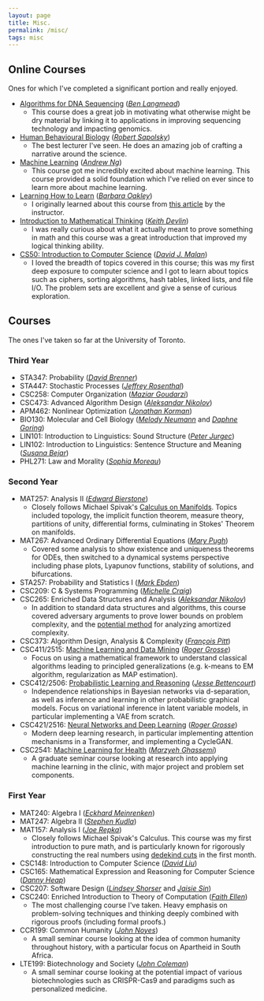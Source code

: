 ```yaml
---
layout: page
title: Misc.
permalink: /misc/
tags: misc
---
```


<style>
    ul {
      margin-bottom: 0;
    }
</style>


## Online Courses

Ones for which I've completed a significant portion and really enjoyed.

- [Algorithms for DNA Sequencing](https://www.coursera.org/learn/dna-sequencing)
([*Ben Langmead*](http://www.langmead-lab.org/))
    - This course does a great job in motivating what otherwise might be dry material
    by linking it to applications in improving sequencing technology and impacting genomics.
- [Human Behavioural Biology](https://www.youtube.com/playlist?list=PL848F2368C90DDC3D&app=desktop)
([*Robert Sapolsky*](https://en.wikipedia.org/wiki/Robert_Sapolsky))
    - The best lecturer I've seen. He does an amazing job of crafting a narrative
    around the science.
- [Machine Learning](https://www.coursera.org/learn/machine-learning)
([*Andrew Ng*](https://www.andrewng.org/))
    - This course got me incredibly excited about machine learning.
    This course provided a solid foundation which I've relied on ever since to
    learn more about machine learning.
- [Learning How to Learn](https://www.coursera.org/learn/learning-how-to-learn)
([*Barbara Oakley*](https://barbaraoakley.com/))
    - I originally learned about this course from [this article](http://nautil.us/issue/17/big-bangs/how-i-rewired-my-brain-to-become-fluent-in-math) by the instructor.
- [Introduction to Mathematical Thinking](https://www.coursera.org/learn/mathematical-thinking)
([*Keith Devlin*](https://web.stanford.edu/~kdevlin/))
    - I was really curious about what it actually meant to prove something in math
    and this course was a great introduction that improved my logical thinking ability.
- [CS50: Introduction to Computer Science](https://online-learning.harvard.edu/course/cs50-introduction-computer-science)
([*David J. Malan*](https://cs.harvard.edu/malan/))
    - I loved the breadth of topics covered in this course; this was my first deep
    exposure to computer science and I got to learn about topics such as
    ciphers, sorting algorithms, hash tables, linked lists, and file I/O.
    The problem sets are excellent and give a sense of curious exploration.


## Courses

The ones I've taken so far at the University of Toronto.

### Third Year
- STA347: Probability
([*David Brenner*](https://www.statistics.utoronto.ca/people/directories/all-faculty/david-brenner))
- STA447: Stochastic Processes
([*Jeffrey Rosenthal*](http://probability.ca/jeff/))
- CSC258: Computer Organization
([*Maziar Goudarzi*](http://sharif.edu/~goudarzi/))
- CSC473: Advanced Algorithm Design
([*Aleksandar Nikolov*](http://www.cs.toronto.edu/~anikolov/))
- APM462: Nonlinear Optimization
([*Jonathan Korman*](https://www.math.toronto.edu/jkorman/))
- BIO130: Molecular and Cell Biology
([*Melody Neumann*](https://csb.utoronto.ca/melody-neumann/) and
[*Daphne Goring*](http://labs.csb.utoronto.ca/goring/))
- LIN101: Introduction to Linguistics: Sound Structure
([*Peter Jurgec*](http://www.jurgec.net/))
- LIN102: Introduction to Linguistics: Sentence Structure and Meaning
([*Susana Bejar*](https://www.linguistics.utoronto.ca/people/directories/all-faculty/susana-b%C3%A9jar))
- PHL271: Law and Morality
([*Sophia Moreau*](https://www.law.utoronto.ca/faculty-staff/full-time-faculty/sophia-reibetanz-moreau))

### Second Year
- MAT257: Analysis II
([*Edward Bierstone*](https://www.math.toronto.edu/bierston/))
    - Closely follows Michael Spivak's
    [Calculus on Manifolds](https://en.wikipedia.org/wiki/Calculus_on_Manifolds_(book)).
    Topics included topology, the implicit function theorem, measure theory, partitions of unity, differential forms, culminating in Stokes' Theorem on manifolds.
- MAT267: Advanced Ordinary Differential Equations
([*Mary Pugh*](http://www.math.toronto.edu/mpugh/))
    - Covered some analysis to show existence and uniqueness theorems for ODEs, then switched to a dynamical systems perspective including phase plots, Lyapunov functions, stability of solutions, and bifurcations.
- STA257: Probability and Statistics I
([*Mark Ebden*](http://www.mebden.com/))
- CSC209: C & Systems Programming
([*Michelle Craig*](https://michellecraig.github.io/))
- CSC265: Enriched Data Structures and Analysis
([*Aleksandar Nikolov*](http://www.cs.toronto.edu/~anikolov/))
    - In addition to standard data structures and algorithms, this course covered adversary arguments to prove lower bounds on problem complexity, and the [potential method](https://en.wikipedia.org/wiki/Potential_method) for analyzing amortized complexity.
- CSC373: Algorithm Design, Analysis & Complexity ([*François Pitt*](http://www.cs.toronto.edu/~fpitt/))
- CSC411/2515: [Machine Learning and Data Mining](http://www.cs.toronto.edu/~rgrosse/courses/csc411_f18/)
([*Roger Grosse*](http://www.cs.toronto.edu/~rgrosse/))
    - Focus on using a mathematical framework to understand classical algorithms leading to principled generalizations (e.g. k-means to EM algorithm, regularization as MAP estimation).
- CSC412/2506: [Probabilistic Learning and Reasoning](http://www.cs.toronto.edu/~jessebett/CSC412/)
([*Jesse Bettencourt*](http://www.jessebett.com/))
    - Independence relationships in Bayesian networks via d-separation, as well as inference and learning in other probabilistic graphical models. Focus on variational inference in latent variable models, in particular implementing a VAE from scratch.
- CSC421/2516: [Neural Networks and Deep Learning](http://www.cs.toronto.edu/~rgrosse/courses/csc421_2019/)
([*Roger Grosse*](http://www.cs.toronto.edu/~rgrosse/))
    - Modern deep learning research, in particular implementing attention mechanisms in a Transformer, and implementing a CycleGAN.
- CSC2541: [Machine Learning for Health](https://cs2541-ml4h2019.github.io/)
([*Marzyeh Ghassemi*](http://www.marzyehghassemi.com/))
    - A graduate seminar course looking at research into applying machine learning in the clinic, with major project and problem set components.

### First Year
- MAT240: Algebra I
([*Eckhard Meinrenken*](http://www.math.toronto.edu/mein/))
- MAT247: Algebra II
([*Stephen Kudla*](http://www.math.toronto.edu/~skudla/))
- MAT157: Analysis I
([*Joe Repka*](http://www.math.utoronto.ca/~repka/))
    - Closely follows Michael Spivak's Calculus. This course was my first introduction to
    pure math, and is particularly known for rigorously constructing
    the real numbers using [dedekind cuts](https://en.wikipedia.org/wiki/Dedekind_cut) in the first month.
- CSC148: Introduction to Computer Science
([*David Liu*](https://www.cs.toronto.edu/~david/))
- CSC165: Mathematical Expression and Reasoning for Computer Science
([*Danny Heap*](http://www.cs.toronto.edu/~heap/))
- CSC207: Software Design
([*Lindsey Shorser*](https://www.math.toronto.edu/cms/people/faculty/shorser-lindsey/) and
[*Jaisie Sin*](https://www.jaisiesin.com/))
- CSC240: Enriched Introduction to Theory of Computation
([*Faith Ellen*](http://www.cs.toronto.edu/~faith/))
    - The most challenging course I've taken. Heavy emphasis on problem-solving
    techniques and thinking deeply combined with rigorous proofs (including formal proofs.)
- CCR199: Common Humanity
([*John Noyes*](https://german.utoronto.ca/john-k-noyes/))
    - A small seminar course looking at the idea of common humanity throughout
    history, with a particular focus on Apartheid in South Africa.
- LTE199: Biotechnology and Society
([*John Coleman*](https://csb.utoronto.ca/john-coleman/))
    - A small seminar course looking at the potential impact of various
    biotechnologies such as CRISPR-Cas9 and paradigms such as personalized medicine.

